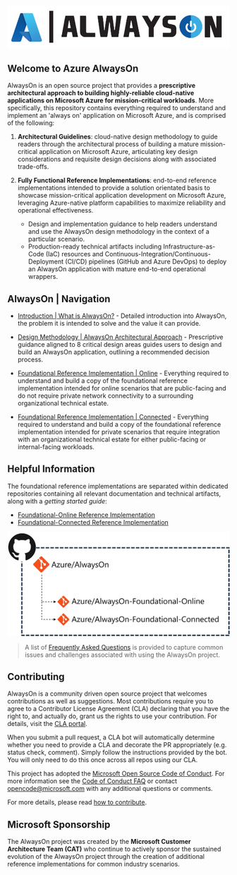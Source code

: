 [![Azure AlwaysOn](./icon.png "Azure AlwaysOn")](./README.md)

## Welcome to Azure AlwaysOn

AlwaysOn is an open source project that provides a **prescriptive architectural approach to building highly-reliable cloud-native applications on Microsoft Azure for mission-critical workloads**. More specifically, this repository contains everything required to understand and implement an 'always on' application on Microsoft Azure, and is comprised of the following:

1. **Architectural Guidelines**: cloud-native design methodology to guide readers through the architectural process of building a mature mission-critical application on Microsoft Azure, articulating key design considerations and requisite design decisions along with associated trade-offs.

2. **Fully Functional Reference Implementations**: end-to-end reference implementations intended to provide a solution orientated basis to showcase mission-critical application development on Microsoft Azure, leveraging Azure-native platform capabilities to maximize reliability and operational effectiveness.
    - Design and implementation guidance to help readers understand and use the AlwaysOn design methodology in the context of a particular scenario.
    - Production-ready technical artifacts including Infrastructure-as-Code (IaC) resources and Continuous-Integration/Continuous-Deployment (CI/CD) pipelines (GitHub and Azure DevOps) to deploy an AlwaysOn application with mature end-to-end operational wrappers.

## AlwaysOn | Navigation

- [Introduction | What is AlwaysOn?](./docs/introduction/README.md) - Detailed introduction into AlwaysOn, the problem it is intended to solve and the value it can provide.

- [Design Methodology | AlwaysOn Architectural Approach](./docs/design-methodology/README.md) - Prescriptive guidance aligned to 8 critical design areas guides users to design and build an AlwaysOn application, outlining a recommended decision process.

- [Foundational Reference Implementation | Online](https://github.com/azure/alwayson-foundational-online) - Everything required to understand and build a copy of the foundational reference implementation intended for online scenarios that are public-facing and do not require private network connectivity to a surrounding organizational technical estate.

- [Foundational Reference Implementation | Connected](https://github.com/azure/alwayson-foundational-connected) - Everything required to understand and build a copy of the foundational reference implementation intended for private scenarios that require integration with an organizational technical estate for either public-facing or internal-facing workloads.

## Helpful Information

The foundational reference implementations are separated within dedicated repositories containing all relevant documentation and technical artifacts, along with a *getting started guide*:
  - [Foundational-Online Reference Implementation](https://github.com/Azure/AlwaysOn-foundational-online/blob/main/docs/reference-implementation/Getting-Started.md)
  - [Foundational-Connected Reference Implementation](https://github.com/Azure/AlwaysOn-foundational-connected/blob/main/docs/reference-implementation/Getting-Started.md)

[![AlwaysOn Repo Structure](/docs/media/alwayson-repo-structure.png "AlwaysOn Repo Structure")](./CONTRIBUTE.md)

> A list of [Frequently Asked Questions](./docs/FAQ.md) is provided to capture common issues and challenges associated with using the AlwaysOn project.

## Contributing

AlwaysOn is a community driven open source project that welcomes contributions as well as suggestions. Most contributions require you to agree to a
Contributor License Agreement (CLA) declaring that you have the right to, and actually do, grant us the rights to use your contribution. For details, visit the [CLA portal](https://cla.opensource.microsoft.com).

When you submit a pull request, a CLA bot will automatically determine whether you need to provide a CLA and decorate the PR appropriately (e.g. status check, comment). Simply follow the instructions provided by the bot. You will only need to do this once across all repos using our CLA.

This project has adopted the [Microsoft Open Source Code of Conduct](https://opensource.microsoft.com/codeofconduct/).
For more information see the [Code of Conduct FAQ](https://opensource.microsoft.com/codeofconduct/faq/) or
contact [opencode@microsoft.com](mailto:opencode@microsoft.com) with any additional questions or comments.

For more details, please read [how to contribute](./CONTRIBUTE.md).

## Microsoft Sponsorship

The AlwaysOn project was created by the **Microsoft Customer Architecture Team (CAT)** who continue to actively sponsor the sustained evolution of the AlwaysOn project through the creation of additional reference implementations for common industry scenarios.
